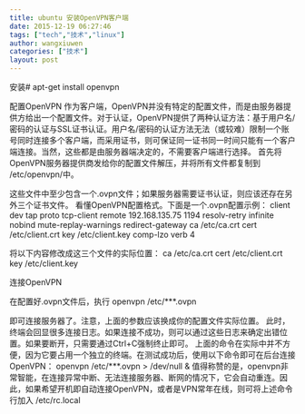```yaml
---
title: ubuntu 安装OpenVPN客户端
date: 2015-12-19 06:27:46
tags: ["tech","技术","linux"]
author: wangxiuwen
categories: ["技术"]
layout: post
---
```


安装# apt-get install openvpn


配置OpenVPN
作为客户端，OpenVPN并没有特定的配置文件，而是由服务器提供方给出一个配置文件。对于认证，OpenVPN提供了两种认证方法：基于用户名/密码的认证与SSL证书认证。用户名/密码的认证方法无法（或较难）限制一个账号同时连接多个客户端，而采用证书，则可保证同一证书同一时间只能有一个客户端连接。当然，这些都是由服务器端决定的，不需要客户端进行选择。
首先将OpenVPN服务器提供商发给你的配置文件解压，并将所有文件都复制到 /etc/openvpn/中。

这些文件中至少包含一个.ovpn文件；如果服务器需要证书认证，则应该还存在另外三个证书文件。
看懂OpenVPN配置格式。下面是一个.ovpn配置示例：
client
dev tap
proto tcp-client
remote 192.168.135.75 1194
resolv-retry infinite
nobind
mute-replay-warnings
redirect-gateway
ca  /etc/ca.crt
cert /etc/client.crt
key /etc/client.key
comp-lzo
verb 4

将以下内容修改成这三个文件的实际位置：
ca  /etc/ca.crt
cert /etc/client.crt
key /etc/client.key


连接OpenVPN

在配置好.ovpn文件后，执行
openvpn /etc/***.ovpn

即可连接服务器了。注意，上面的参数应该换成你的配置文件实际位置。
此时，终端会回显很多连接日志。如果连接不成功，则可以通过这些日志来确定出错位置。如果要断开，只需要通过Ctrl+C强制终止即可。
上面的命令在实际中并不方便，因为它要占用一个独立的终端。在测试成功后，使用以下命令即可在后台连接OpenVPN：
openvpn /etc/***.ovpn > /dev/null &
值得称赞的是，openvpn非常智能，在连接异常中断、无法连接服务器、断网的情况下，它会自动重连。因此，如果希望开机即自动连接OpenVPN，或者是VPN常年在线，则可将上述命令行加入
/etc/rc.local